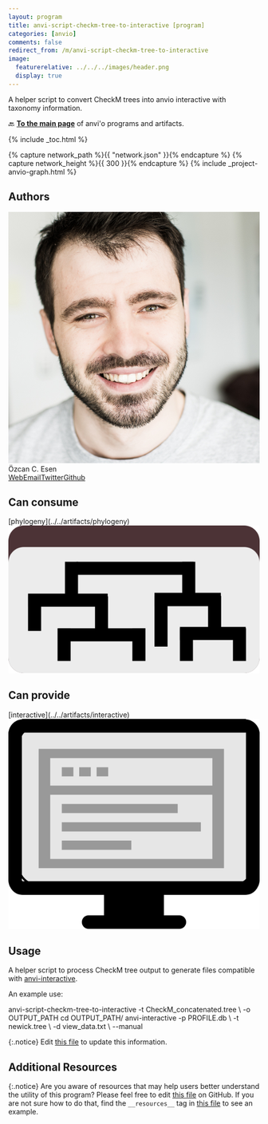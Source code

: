 ```yaml
---
layout: program
title: anvi-script-checkm-tree-to-interactive [program]
categories: [anvio]
comments: false
redirect_from: /m/anvi-script-checkm-tree-to-interactive
image:
  featurerelative: ../../../images/header.png
  display: true
---
```


A helper script to convert CheckM trees into anvio interactive with taxonomy information.

🔙 **[To the main page](../../)** of anvi'o programs and artifacts.


{% include _toc.html %}
<div id="svg" class="subnetwork"></div>
{% capture network_path %}{{ "network.json" }}{% endcapture %}
{% capture network_height %}{{ 300 }}{% endcapture %}
{% include _project-anvio-graph.html %}


## Authors

<div class="page-author"><div class="page-author-info"><div class="page-person-photo"><img class="page-person-photo-img" src="../../images/authors/ozcan.jpg" /></div><div class="page-person-info-box"><span class="page-author-name">Özcan C. Esen</span><div class="page-author-social-box"><a href="http://blog.ozcanesen.com/" class="person-social" target="_blank"><i class="fa fa-fw fa-home"></i>Web</a><a href="mailto:ozcanesen@gmail.com" class="person-social" target="_blank"><i class="fa fa-fw fa-envelope-square"></i>Email</a><a href="http://twitter.com/ozcanesen" class="person-social" target="_blank"><i class="fa fa-fw fa-twitter-square"></i>Twitter</a><a href="http://github.com/ozcan" class="person-social" target="_blank"><i class="fa fa-fw fa-github"></i>Github</a></div></div></div></div>



## Can consume


<p style="text-align: left" markdown="1"><span class="artifact-r">[phylogeny](../../artifacts/phylogeny) <img src="../../images/icons/NEWICK.png" class="artifact-icon-mini" /></span></p>


## Can provide


<p style="text-align: left" markdown="1"><span class="artifact-p">[interactive](../../artifacts/interactive) <img src="../../images/icons/DISPLAY.png" class="artifact-icon-mini" /></span></p>


## Usage


A helper script to process CheckM tree output to generate files compatible with <span class="artifact-p">[anvi-interactive](/software/anvio/help/main/programs/anvi-interactive)</span>.

An example use:

<div class="codeblock" markdown="1">
anvi&#45;script&#45;checkm&#45;tree&#45;to&#45;interactive &#45;t CheckM_concatenated.tree \
                                       &#45;o OUTPUT_PATH
cd OUTPUT_PATH/
anvi&#45;interactive &#45;p PROFILE.db \
                 &#45;t newick.tree \
                 &#45;d view_data.txt \
                 &#45;&#45;manual
</div>


{:.notice}
Edit [this file](https://github.com/merenlab/anvio/tree/master/anvio/docs/programs/anvi-script-checkm-tree-to-interactive.md) to update this information.


## Additional Resources



{:.notice}
Are you aware of resources that may help users better understand the utility of this program? Please feel free to edit [this file](https://github.com/merenlab/anvio/tree/master/bin/anvi-script-checkm-tree-to-interactive) on GitHub. If you are not sure how to do that, find the `__resources__` tag in [this file](https://github.com/merenlab/anvio/blob/master/bin/anvi-interactive) to see an example.
